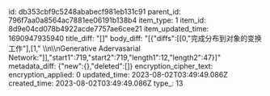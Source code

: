 id: db353cbf9c5248ababecf981eb131c91
parent_id: 796f7aa0a8564ac7881ee06191b138b4
item_type: 1
item_id: 8d9e04cd078b4922acde7757ae6cee21
item_updated_time: 1690947935940
title_diff: "[]"
body_diff: "[{\"diffs\":[[0,\"完成分布到对象的变换工作\"],[1,\" \\\n\\\nGenerative Adervasarial Network:\"]],\"start1\":719,\"start2\":719,\"length1\":12,\"length2\":47}]"
metadata_diff: {"new":{},"deleted":[]}
encryption_cipher_text: 
encryption_applied: 0
updated_time: 2023-08-02T03:49:49.086Z
created_time: 2023-08-02T03:49:49.086Z
type_: 13